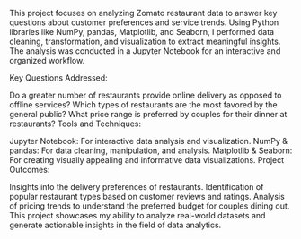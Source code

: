 This project focuses on analyzing Zomato restaurant data to answer key questions about customer preferences and service trends. Using Python libraries like NumPy, pandas, Matplotlib, and Seaborn, I performed data cleaning, transformation, and visualization to extract meaningful insights. The analysis was conducted in a Jupyter Notebook for an interactive and organized workflow.

Key Questions Addressed:

Do a greater number of restaurants provide online delivery as opposed to offline services?
Which types of restaurants are the most favored by the general public?
What price range is preferred by couples for their dinner at restaurants?
Tools and Techniques:

Jupyter Notebook: For interactive data analysis and visualization.
NumPy & pandas: For data cleaning, manipulation, and analysis.
Matplotlib & Seaborn: For creating visually appealing and informative data visualizations.
Project Outcomes:

Insights into the delivery preferences of restaurants.
Identification of popular restaurant types based on customer reviews and ratings.
Analysis of pricing trends to understand the preferred budget for couples dining out.
This project showcases my ability to analyze real-world datasets and generate actionable insights in the field of data analytics.

